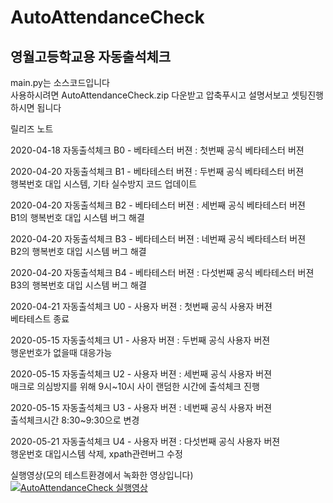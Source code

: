 AutoAttendanceCheck
===

영월고등학교용 자동출석체크
---

main.py는 소스코드입니다   
사용하시려면 AutoAttendanceCheck.zip 다운받고 압축푸시고 설명서보고 셋팅진행하시면 됩니다


릴리즈 노트     

2020-04-18 자동출석체크 B0 - 베타테스터 버젼 : 첫번째 공식 베타테스터 버젼

2020-04-20 자동출석체크 B1 - 베타테스터 버젼 : 두번째 공식 베타테스터 버젼   
    행복번호 대입 시스템, 기타 실수방지 코드 업데이트

2020-04-20 자동출석체크 B2 - 베타테스터 버젼 : 세번째 공식 베타테스터 버젼   
    B1의 행복번호 대입 시스템 버그 해결

2020-04-20 자동출석체크 B3 - 베타테스터 버젼 : 네번째 공식 베타테스터 버젼   
    B2의 행복번호 대입 시스템 버그 해결

2020-04-20 자동출석체크 B4 - 베타테스터 버젼 : 다섯번째 공식 베타테스터 버젼   
    B3의 행복번호 대입 시스템 버그 해결

2020-04-21 자동출석체크 U0 - 사용자 버젼 : 첫번째 공식 사용자 버젼      
    베타테스트 종료   

2020-05-15 자동출석체크 U1 - 사용자 버젼 : 두번째 공식 사용자 버젼      
    행운번호가 없을때 대응가능  
   
2020-05-15 자동출석체크 U2 - 사용자 버젼 : 세번째 공식 사용자 버젼      
    매크로 의심방지를 위해 9시~10시 사이 랜덤한 시간에 출석체크 진행   

2020-05-15 자동출석체크 U3 - 사용자 버젼 : 네번째 공식 사용자 버젼      
     출석체크시간 8:30~9:30으로 변경


2020-05-21 자동출석체크 U4 - 사용자 버젼 : 다섯번째 공식 사용자 버젼      
     행운번호 대입시스템 삭제, xpath관련버그 수정   
    

    

실행영상(모의 테스트환경에서 녹화한 영상입니다)   
[![AutoAttendanceCheck 실행영상](https://i.ytimg.com/vi/EAf_zht344o/hqdefault.jpg?sqp=-oaymwEZCNACELwBSFXyq4qpAwsIARUAAIhCGAFwAQ==&rs=AOn4CLA2kH63UYPxGHVojOdWeb-spv4Q0Q)](https://youtu.be/EAf_zht344o)

